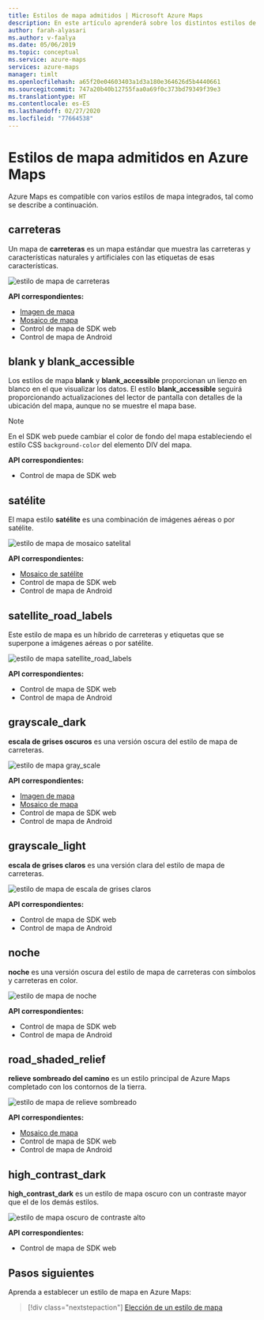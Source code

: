 ```yaml
---
title: Estilos de mapa admitidos | Microsoft Azure Maps
description: En este artículo aprenderá sobre los distintos estilos de representación de mapas compatibles con Microsoft Azure Maps.
author: farah-alyasari
ms.author: v-faalya
ms.date: 05/06/2019
ms.topic: conceptual
ms.service: azure-maps
services: azure-maps
manager: timlt
ms.openlocfilehash: a65f20e04603403a1d3a180e364626d5b4440661
ms.sourcegitcommit: 747a20b40b12755faa0a69f0c373bd79349f39e3
ms.translationtype: HT
ms.contentlocale: es-ES
ms.lasthandoff: 02/27/2020
ms.locfileid: "77664538"
---
```

# <a name="azure-maps-supported-map-styles"></a>Estilos de mapa admitidos en Azure Maps
Azure Maps es compatible con varios estilos de mapa integrados, tal como se describe a continuación.

## <a name="road"></a>carreteras
Un mapa de **carreteras** es un mapa estándar que muestra las carreteras y características naturales y artificiales con las etiquetas de esas características.

![estilo de mapa de carreteras](./media/supported-map-styles/road.png)

**API correspondientes:**
* [Imagen de mapa](https://docs.microsoft.com/rest/api/maps/render/getmapimage)
* [Mosaico de mapa](https://docs.microsoft.com/rest/api/maps/render/getmaptile)
* Control de mapa de SDK web
* Control de mapa de Android

## <a name="blank-and-blank_accessible"></a>blank y blank_accessible

Los estilos de mapa **blank** y **blank_accessible** proporcionan un lienzo en blanco en el que visualizar los datos. El estilo **blank_accessible** seguirá proporcionando actualizaciones del lector de pantalla con detalles de la ubicación del mapa, aunque no se muestre el mapa base.

> [!Note]
> En el SDK web puede cambiar el color de fondo del mapa estableciendo el estilo CSS `background-color` del elemento DIV del mapa.

**API correspondientes:**
* Control de mapa de SDK web

## <a name="satellite"></a>satélite 
El mapa estilo **satélite** es una combinación de imágenes aéreas o por satélite.

![estilo de mapa de mosaico satelital](./media/supported-map-styles/satellite.png)

**API correspondientes:**
* [Mosaico de satélite](https://docs.microsoft.com/rest/api/maps/render/getmapimagerytilepreview)
* Control de mapa de SDK web
* Control de mapa de Android

## <a name="satellite_road_labels"></a>satellite_road_labels
Este estilo de mapa es un híbrido de carreteras y etiquetas que se superpone a imágenes aéreas o por satélite.

![estilo de mapa satellite_road_labels](./media/supported-map-styles/satellite-road-labels.png)

**API correspondientes:**
* Control de mapa de SDK web
* Control de mapa de Android

## <a name="grayscale_dark"></a>grayscale_dark
**escala de grises oscuros** es una versión oscura del estilo de mapa de carreteras.

![estilo de mapa gray_scale](./media/supported-map-styles/grayscale-dark.png)

**API correspondientes:**
* [Imagen de mapa](https://docs.microsoft.com/rest/api/maps/render/getmapimage)
* [Mosaico de mapa](https://docs.microsoft.com/rest/api/maps/render/getmaptile)
* Control de mapa de SDK web 
* Control de mapa de Android


## <a name="grayscale_light"></a>grayscale_light
**escala de grises claros** es una versión clara del estilo de mapa de carreteras.

![estilo de mapa de escala de grises claros](./media/supported-map-styles/grayscale-light.png)

**API correspondientes:**
* Control de mapa de SDK web
* Control de mapa de Android


## <a name="night"></a>noche
**noche** es una versión oscura del estilo de mapa de carreteras con símbolos y carreteras en color.

![estilo de mapa de noche](./media/supported-map-styles/night.png)

**API correspondientes:**
* Control de mapa de SDK web
* Control de mapa de Android

## <a name="road_shaded_relief"></a>road_shaded_relief
**relieve sombreado del camino** es un estilo principal de Azure Maps completado con los contornos de la tierra.

![estilo de mapa de relieve sombreado](./media/supported-map-styles/shaded-relief.png)

**API correspondientes:**
* [Mosaico de mapa](https://docs.microsoft.com/rest/api/maps/render/getmaptile)
* Control de mapa de SDK web
* Control de mapa de Android

## <a name="high_contrast_dark"></a>high_contrast_dark

**high_contrast_dark** es un estilo de mapa oscuro con un contraste mayor que el de los demás estilos.

![estilo de mapa oscuro de contraste alto](./media/supported-map-styles/high-contrast-dark.png)

**API correspondientes:**
* Control de mapa de SDK web

## <a name="next-steps"></a>Pasos siguientes

Aprenda a establecer un estilo de mapa en Azure Maps:

> [!div class="nextstepaction"]
> [Elección de un estilo de mapa](https://docs.microsoft.com/azure/azure-maps/choose-map-style)
